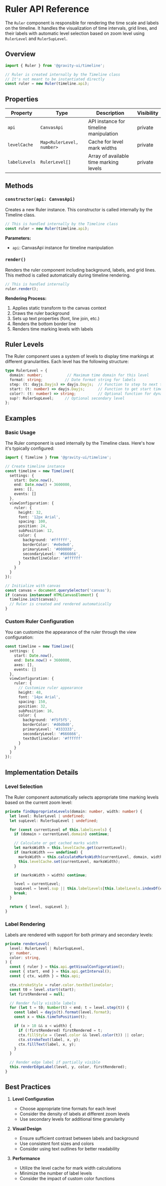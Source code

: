 # Ruler API Reference

The `Ruler` component is responsible for rendering the time scale and labels on the timeline. It handles the visualization of time intervals, grid lines, and their labels with automatic level selection based on zoom level using `RulerLevel` and `RulerSupLevel`.

## Overview

```typescript
import { Ruler } from '@gravity-ui/timeline';

// Ruler is created internally by the Timeline class
// It's not meant to be instantiated directly
const ruler = new Ruler(timeline.api);
```

## Properties

| Property | Type | Description | Visibility |
|----------|------|-------------|------------|
| `api` | `CanvasApi` | API instance for timeline manipulation | private |
| `levelCache` | `Map<RulerLevel, number>` | Cache for level mark widths | private |
| `labelLevels` | `RulerLevel[]` | Array of available time marking levels | private |

## Methods

### `constructor(api: CanvasApi)`

Creates a new Ruler instance. This constructor is called internally by the Timeline class.

```typescript
// This is handled internally by the Timeline class
const ruler = new Ruler(timeline.api);
```

**Parameters:**
- `api`: CanvasApi instance for timeline manipulation

### `render()`

Renders the ruler component including background, labels, and grid lines. This method is called automatically during timeline rendering.

```typescript
// This is handled internally
ruler.render();
```

**Rendering Process:**
1. Applies static transform to the canvas context
2. Draws the ruler background
3. Sets up text properties (font, line join, etc.)
4. Renders the bottom border line
5. Renders time marking levels with labels

## Ruler Levels

The Ruler component uses a system of levels to display time markings at different granularities. Each level has the following structure:

```typescript
type RulerLevel = {
  domain: number;           // Maximum time domain for this level
  format: string;          // Date format string for labels
  step: (t: dayjs.Dayjs) => dayjs.Dayjs;  // Function to step to next time point
  start: (t: number) => dayjs.Dayjs;      // Function to get start time
  color?: (t: number) => string;          // Optional function for dynamic label color
  sup?: RulerSupLevel;     // Optional secondary level
};
```

## Examples

### Basic Usage

The Ruler component is used internally by the Timeline class. Here's how it's typically configured:

```typescript
import { Timeline } from '@gravity-ui/timeline';

// Create timeline instance
const timeline = new Timeline({
  settings: {
    start: Date.now(),
    end: Date.now() + 3600000,
    axes: [],
    events: []
  },
  viewConfiguration: {
    ruler: {
      height: 32,
      font: '12px Arial',
      spacing: 100,
      position: 24,
      subPosition: 12,
      color: {
        background: '#ffffff',
        borderColor: '#e0e0e0',
        primaryLevel: '#000000',
        secondaryLevel: '#666666',
        textOutlineColor: '#ffffff'
      }
    }
  }
});

// Initialize with canvas
const canvas = document.querySelector('canvas');
if (canvas instanceof HTMLCanvasElement) {
  timeline.init(canvas);
  // Ruler is created and rendered automatically
}
```

### Custom Ruler Configuration

You can customize the appearance of the ruler through the view configuration:

```typescript
const timeline = new Timeline({
  settings: {
    start: Date.now(),
    end: Date.now() + 3600000,
    axes: [],
    events: []
  },
  viewConfiguration: {
    ruler: {
      // Customize ruler appearance
      height: 48,
      font: '14px Arial',
      spacing: 150,
      position: 32,
      subPosition: 16,
      color: {
        background: '#f5f5f5',
        borderColor: '#d0d0d0',
        primaryLevel: '#333333',
        secondaryLevel: '#666666',
        textOutlineColor: '#ffffff'
      }
    }
  }
});
```

## Implementation Details

### Level Selection

The Ruler component automatically selects appropriate time marking levels based on the current zoom level:

```typescript
private findAppropriateLevels(domain: number, width: number) {
  let level: RulerLevel | undefined;
  let supLevel: RulerSupLevel | undefined;

  for (const currentLevel of this.labelLevels) {
    if (domain > currentLevel.domain) continue;

    // Calculate or get cached marks width
    let marksWidth = this.levelCache.get(currentLevel);
    if (marksWidth === undefined) {
      marksWidth = this.calculateMarksWidth(currentLevel, domain, width);
      this.levelCache.set(currentLevel, marksWidth);
    }

    if (marksWidth > width) continue;

    level = currentLevel;
    supLevel = level.sup || this.labelLevels[this.labelLevels.indexOf(currentLevel) + 1];
    break;
  }

  return { level, supLevel };
}
```

### Label Rendering

Labels are rendered with support for both primary and secondary levels:

```typescript
private renderLevel(
  level: RulerLevel | RulerSupLevel,
  y: number,
  color: string,
) {
  const { ruler } = this.api.getVisualConfiguration();
  const { start, end } = this.api.getInterval();
  const { ctx, width } = this.api;

  ctx.strokeStyle = ruler.color.textOutlineColor;
  const t0 = level.start(start);
  let firstRendered = null;

  // Render fully visible labels
  for (let t = t0; Number(t) < end; t = level.step(t)) {
    const label = dayjs(t).format(level.format);
    const x = this.timeToPosition(t);

    if (x > 10 && x < width) {
      if (!firstRendered) firstRendered = t;
      ctx.fillStyle = (level.color && level.color(t)) || color;
      ctx.strokeText(label, x, y);
      ctx.fillText(label, x, y);
    }
  }

  // Render edge label if partially visible
  this.renderEdgeLabel(level, y, color, firstRendered);
}
```

## Best Practices

1. **Level Configuration**
   - Choose appropriate time formats for each level
   - Consider the density of labels at different zoom levels
   - Use secondary levels for additional time granularity

2. **Visual Design**
   - Ensure sufficient contrast between labels and background
   - Use consistent font sizes and colors
   - Consider using text outlines for better readability

3. **Performance**
   - Utilize the level cache for mark width calculations
   - Minimize the number of label levels
   - Consider the impact of custom color functions 